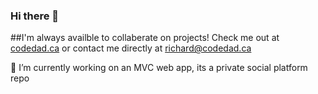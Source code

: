 ### Hi there 👋

##I'm always availble to collaberate on projects! Check me out at [codedad.ca](codedad.ca) or contact me directly at richard@codedad.ca

🔭 I’m currently working on an MVC web app, its a private social platform repo

